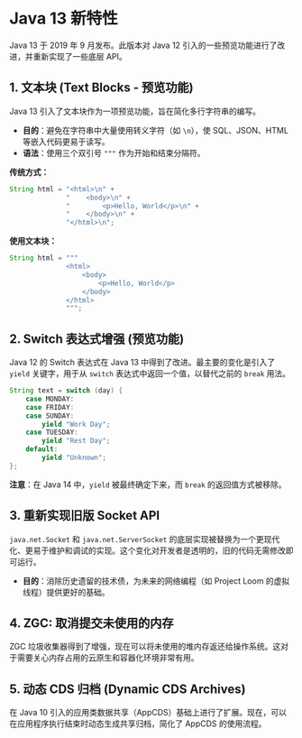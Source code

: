 # Java 13 新特性

Java 13 于 2019 年 9 月发布。此版本对 Java 12 引入的一些预览功能进行了改进，并重新实现了一些底层 API。

## 1. 文本块 (Text Blocks - 预览功能)

Java 13 引入了文本块作为一项预览功能，旨在简化多行字符串的编写。

- **目的**：避免在字符串中大量使用转义字符（如 `\n`），使 SQL、JSON、HTML 等嵌入代码更易于读写。
- **语法**：使用三个双引号 `"""` 作为开始和结束分隔符。

**传统方式：**
```java
String html = "<html>\n" +
              "    <body>\n" +
              "        <p>Hello, World</p>\n" +
              "    </body>\n" +
              "</html>\n";
```

**使用文本块：**
```java
String html = """
              <html>
                  <body>
                      <p>Hello, World</p>
                  </body>
              </html>
              """;
```

## 2. Switch 表达式增强 (预览功能)

Java 12 的 Switch 表达式在 Java 13 中得到了改进。最主要的变化是引入了 `yield` 关键字，用于从 `switch` 表达式中返回一个值，以替代之前的 `break` 用法。

```java
String text = switch (day) {
    case MONDAY:
    case FRIDAY:
    case SUNDAY:
        yield "Work Day";
    case TUESDAY:
        yield "Rest Day";
    default:
        yield "Unknown";
};
```

**注意**：在 Java 14 中，`yield` 被最终确定下来，而 `break` 的返回值方式被移除。

## 3. 重新实现旧版 Socket API

`java.net.Socket` 和 `java.net.ServerSocket` 的底层实现被替换为一个更现代化、更易于维护和调试的实现。这个变化对开发者是透明的，旧的代码无需修改即可运行。

- **目的**：消除历史遗留的技术债，为未来的网络编程（如 Project Loom 的虚拟线程）提供更好的基础。

## 4. ZGC: 取消提交未使用的内存

ZGC 垃圾收集器得到了增强，现在可以将未使用的堆内存返还给操作系统。这对于需要关心内存占用的云原生和容器化环境非常有用。

## 5. 动态 CDS 归档 (Dynamic CDS Archives)

在 Java 10 引入的应用类数据共享（AppCDS）基础上进行了扩展。现在，可以在应用程序执行结束时动态生成共享归档，简化了 AppCDS 的使用流程。
